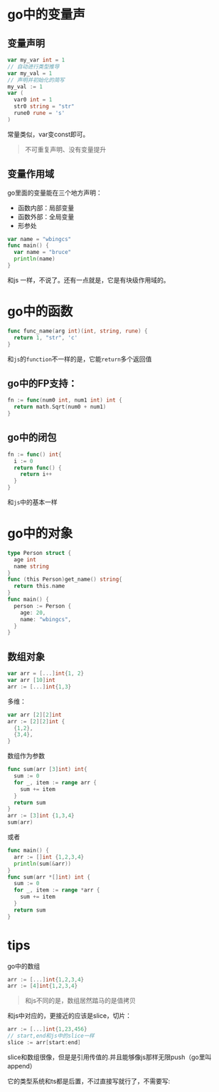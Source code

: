 # go中的变量声
## 变量声明
```go
var my_var int = 1
// 自动进行类型推导
var my_val = 1
// 声明并初始化的简写
my_val := 1
var (
  var0 int = 1
  str0 string = "str"
  rune0 rune = 's'
)
```
常量类似，var变const即可。
> 不可重复声明、没有变量提升

## 变量作用域
go里面的变量能在三个地方声明：
+ 函数内部：局部变量
+ 函数外部：全局变量
+ 形参处
```go
var name = "wbingcs"
func main() {
  var name = "bruce"
  println(name)
}
```
和js 一样，不说了。还有一点就是，它是有块级作用域的。

# go中的函数
```go
func func_name(arg int)(int, string, rune) {
  return 1, "str", 'c'
}
```
和`js`的`function`不一样的是，它能`return`多个返回值

## go中的FP支持：
```go
fn := func(num0 int, num1 int) int {
  return math.Sqrt(num0 + num1)
}
```
## go中的闭包
```go
fn := func() int{
  i := 0
  return func() {
    return i++
  }
}
```
和`js`中的基本一样

# go中的对象
```go
type Person struct {
  age int
  name string
}
func (this Person)get_name() string{
  return this.name
}
func main() {
  person := Person {
    age: 20,
    name: "wbingcs",
  }
}
```
## 数组对象
```go
var arr = [...]int{1, 2}
var arr [10]int
arr := [...]int{1,3}
```
多维：
```go
var arr [2][2]int
arr := [2][2]int {
  {1,2},
  {3,4},
}
```
数组作为参数
```go
func sum(arr [3]int) int{
  sum := 0
  for _, item := range arr {
    sum += item
  }
  return sum
}
arr := [3]int {1,3,4}
sum(arr)
```
或者
```go
func main() {
  arr := []int {1,2,3,4}
  println(sum(&arr))
}
func sum(arr *[]int) int {
  sum := 0
  for _, item := range *arr {
    sum += item
  }
  return sum
}
```

# tips

go中的数组
```go
arr := [...]int{1,2,3,4}
arr := [4]int{1,2,3,4}
```
> 和js不同的是，数组居然踏马的是值拷贝

和js中对应的，更接近的应该是slice，切片：
```go
arr := [...]int{1,23,456}
// start,end和js中的slice一样
slice := arr[start:end]
```
slice和数组很像，但是是引用传值的.并且能够像js那样无限push（go里叫append）

它的类型系统和ts都是后置，不过直接写就行了，不需要写: